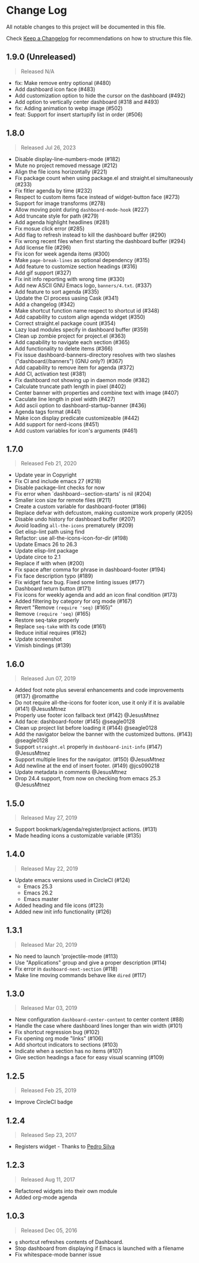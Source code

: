# Change Log

All notable changes to this project will be documented in this file.

Check [Keep a Changelog](http://keepachangelog.com/) for recommendations on how to structure this file.


## 1.9.0 (Unreleased)
> Released N/A

* fix: Make remove entry optional (#480)
* Add dashboard icon face (#483)
* Add customization option to hide the cursor on the dashboard (#492)
* Add option to vertically center dashboard (#318 and #493)
* fix: Adding animation to webp image (#502)
* feat: Support for insert startupify list in order (#506)

## 1.8.0
> Released Jul 26, 2023

* Disable display-line-numbers-mode (#182)
* Mute no project removed message (#212)
* Align the file icons horizontally (#221)
* Fix package count when using package.el and straight.el simultaneously (#233)
* Fix fitler agenda by time (#232)
* Respect to custom items face instead of widget-button face (#273)
* Support for image transforms (#278)
* Allow moving point during `dashboard-mode-hook` (#227)
* Add truncate style for path (#279)
* Add agenda highlight headlines (#281)
* Fix mosue click error (#285)
* Add flag to refresh instead to kill the dashboard buffer (#290)
* Fix wrong recent files when first starting the dashboard buffer (#294)
* Add license file (#296)
* Fix icon for week agenda items (#300)
* Make `page-break-lines` as optional dependency (#315)
* Add feature to customize section headings (#316)
* Add gif support (#327)
* Fix init info reporting with wrong time (#330)
* Add new ASCII GNU Emacs logo, `banners/4.txt`. (#337)
* Add feature to sort agenda (#335)
* Update the CI process uasing Cask (#341)
* Add a changelog (#342)
* Make shortcut function name respect to shortcut id (#348)
* Add capability to custom align agenda widget (#350)
* Correct straight.el package count (#354)
* Lazy load modules specify in dashboard buffer (#359)
* Clean up zombie project for project.el (#363)
* Add capability to navigate each section (#365)
* Add functionality to delete items (#366)
* Fix issue dashboard-banners-directory resolves with two slashes ("dashboard//banners") (GNU only?) (#367)
* Add capability to remove item for agenda (#372)
* Add CI, activation test (#381)
* Fix dashboard not showing up in daemon mode (#382)
* Calculate truncate path length in pixel (#402)
* Center banner with properties and combine text with image (#407)
* Caculate line length in pixel width (#427)
* Add ascii option to dashboard-startup-banner (#436)
* Agenda tags format (#441)
* Make icon display predicate customizeable (#442)
* Add support for nerd-icons (#451)
* Add custom variables for icon's arguments (#461)

## 1.7.0
> Released Feb 21, 2020

* Update year in Copyright
* Fix CI and include emacs 27 (#218)
* Disable package-lint checks for now
* Fix error when `dashboard--section-starts' is nil (#204)
* Smaller icon size for remote files (#211)
* Create a custom variable for dashboard-footer (#186)
* Replace defvar with defcustom, making customize work properly (#205)
* Disable undo history for dashboard buffer (#207)
* Avoid loading `all-the-icons` prematurely (#209)
* Get elisp-lint path using find
* Refactor: use all-the-icons-icon-for-dir (#198)
* Update Emacs 26 to 26.3
* Update elisp-lint package
* Update circe to 2.1
* Replace if with when (#200)
* Fix space after comma for phrase in dashboard-footer (#194)
* Fix face description typo (#189)
* Fix widget face bug. Fixed some linting issues (#177)
* Dashboard return button (#171)
* Fix icons for weekly agenda and add an icon final condition (#173)
* Added filtering by category for org mode (#167)
* Revert "Remove `(require 'seq)` (#165)"
* Remove `(require 'seq)` (#165)
* Restore seq-take properly
* Replace `seq-take` with its code (#161)
* Reduce initial requires (#162)
* Update screenshot
* Vimish bindings (#139)

## 1.6.0
> Released Jun 07, 2019

* Added foot note plus several enhancements and code improvements (#137) @romatthe
* Do not require all-the-icons for footer icon, use it only if it is available (#141) @JesusMtnez
* Properly use footer icon fallback text (#142) @JesusMtnez
* Add face: dashboard-footer (#145) @seagle0128
* Clean up project list before loading it (#144) @seagle0128
* Add the navigator below the banner with the customized buttons. (#143) @seagle0128
* Support `straight.el` properly in `dashboard-init-info` (#147) @JesusMtnez
* Support multiple lines for the navigator. (#150) @JesusMtnez
* Add newline at the end of insert footer. (#149) @jcs090218
* Update metadata in comments @JesusMtnez
* Drop 24.4 support, from now on checking from emacs 25.3 @JesusMtnez

## 1.5.0
> Released May 27, 2019

* Support bookmark/agenda/register/project actions. (#131)
* Made heading icons a customizable variable (#135)

## 1.4.0
> Released May 22, 2019

* Update emacs versions used in CircleCI (#124)
  - Emacs 25.3
  - Emacs 26.2
  - Emacs master
*  Added heading and file icons (#123)
*  Added new init info functionality (#126)

## 1.3.1
> Released Mar 20, 2019

* No need to launch 'projectile-mode (#113)
* Use "Applications" group and give a proper description (#114)
* Fix error in `dashboard-next-section` (#118)
* Make line moving commands behave like `dired` (#117)

## 1.3.0
> Released Mar 03, 2019

* New configuration `dashboard-center-content` to center content (#88)
* Handle the case where dashboard lines longer than win width (#101)
* Fix shortcut regression bug (#102)
* Fix opening org mode "links" (#106)
* Add shortcut indicators to sections (#103)
* Indicate when a section has no items (#107)
* Give section headings a face for easy visual scanning (#109)

## 1.2.5
> Released Feb 25, 2019

* Improve CircleCI badge

## 1.2.4
> Released Sep 23, 2017

* Registers widget - Thanks to [Pedro Silva](https://github.com/pedros)

## 1.2.3
> Released Aug 11, 2017

* Refactored widgets into their own module
* Added org-mode agenda

## 1.0.3
> Released Dec 05, 2016

* `g` shortcut refreshes contents of Dashboard.
* Stop dashboard from displaying if Emacs is launched with a filename
* Fix whitespace-mode banner issue
